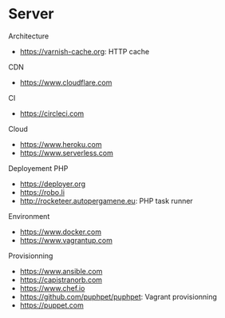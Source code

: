 # Server

Architecture
* https://varnish-cache.org: HTTP cache

CDN
* https://www.cloudflare.com

CI
* https://circleci.com

Cloud
* https://www.heroku.com
* https://www.serverless.com

Deployement PHP
* https://deployer.org
* https://robo.li
* http://rocketeer.autopergamene.eu: PHP task runner

Environment
* https://www.docker.com
* https://www.vagrantup.com

Provisionning
* https://www.ansible.com
* https://capistranorb.com
* https://www.chef.io
* https://github.com/puphpet/puphpet: Vagrant provisionning
* https://puppet.com
